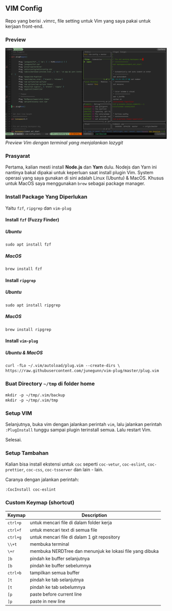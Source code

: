 ## VIM Config

Repo yang berisi .vimrc, file setting untuk Vim yang saya pakai untuk kerjaan front-end.

### Preview

![Preview Image](https://raw.githubusercontent.com/aifit/vim-config/master/vim_preview.png)
*Preview Vim dengan terminal yang menjalankan lazygit*

### Prasyarat

Pertama, kalian mesti install **Node.js** dan **Yarn** dulu. Nodejs dan Yarn ini nantinya bakal dipakai untuk keperluan saat install plugin Vim. System operasi yang saya gunakan di sini adalah Linux (Ubuntu) & MacOS. Khusus untuk MacOS saya menggunakan ```brew``` sebagai package manager. 

### Install Package Yang Diperlukan

Yaitu ```fzf```, ```ripgrep``` dan ```vim-plug```

#### Install ```fzf``` (Fuzzy Finder)

##### Ubuntu
```
sudo apt install fzf
```

##### MacOS
```
brew install fzf
```

#### Install ```ripgrep```

##### Ubuntu
```
sudo apt install ripgrep
```

##### MacOS
```
brew install ripgrep
```

#### Install ```vim-plug```

##### Ubuntu & MacOS
```
curl -fLo ~/.vim/autoload/plug.vim --create-dirs \
https://raw.githubusercontent.com/junegunn/vim-plug/master/plug.vim
```

### Buat Directory `~/tmp` di folder home
```
mkdir -p ~/tmp/.vim/backup
mkdir -p ~/tmp/.vim/tmp
```

### Setup VIM

Selanjutnya, buka vim dengan jalankan perintah `vim`, lalu jalankan perintah ```:PlugInstall``` tunggu sampai plugin terinstall semua. Lalu restart Vim.

Selesai.


### Setup Tambahan

Kalian bisa install ekstensi untuk ```coc``` seperti ```coc-vetur```, ```coc-eslint```, ```coc-prettier```, ```coc-css```, ```coc-tsserver``` dan lain - lain.

Caranya dengan jalankan perintah:

```
:CocInstall coc-eslint
```

### Custom Keymap (shortcut)

| Keymap  | Description |
| ------------- | ------------- |
| ```ctrl+p``` | untuk mencari file di dalam folder kerja |
| ```ctrl+f``` | untuk mencari text di semua file |
| ```ctrl+g``` | untuk mencari file di dalam 1 git repository |
| ```\\+t``` | membuka terminal |
| ```\+r``` | membuka NERDTree dan menunjuk ke lokasi file yang dibuka |
| ```]b``` | pindah ke buffer selanjutnya |
| ```[b``` | pindah ke buffer sebelumnya |
| ```ctrl+b``` | tampilkan semua buffer |
| ```]t``` | pindah ke tab selanjutnya |
| ```[t``` | pindah ke tab sebelumnya |
| ```[p``` | paste before current line |
| ```]p``` | paste in new line |




